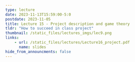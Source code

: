 ```yaml
---
type: lecture
date: 2023-11-13T15:59:00-5:0
postdate: 2023-11-05
title: Lecture 15 - Project description and game theory
tldr: "How to succeed in class project"
thumbnail: /static_files/lectures_imgs/lec9.png
links:
    - url: /static_files/lectures/Lecture16_project.pdf
      name: slides
hide_from_announcments: false
---
```


